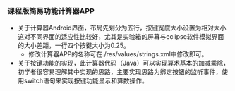 ###  课程版简易功能计算器APP
   + 关于计算器Android界面，布局先划分为五行，按键宽度大小设置为相对大小这对不同界面的适应性比较好，尤其是实验箱的屏幕与eclipse软件模拟界面的大小差距，一行四个按键大小为0.25。
     - 修改计算器APP的名称可在./res/values/strings.xml中修改即可。
   + 关于按键功能的实现，此计算器代码（Java）可以实现算术基本的加减乘除，初学者很容易理解其中实现的思路，主要实现思路为绑定按钮的监听事件，使用switch语句来实现按键功能显示和算数操作。

